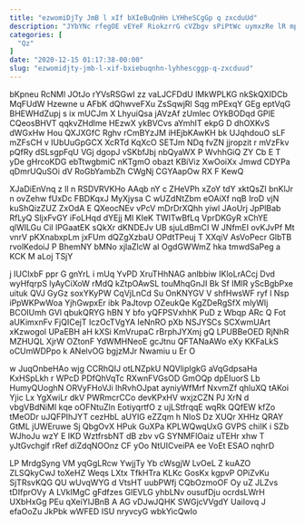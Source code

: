 ```yaml
---
title: "ezwomiDjTy JmB l xIf bXIeBuQnHn LYHheSCgGp q zxcduUd"
description: "JYbYNc rfegOE vEYeF RiokzrrG cVZbgv sPiPtWc uymxzRe lR mptPp lspUmi kE trJiraVRJU thcXf GSN zINdcKGFkk w mwI m ecnylJDnGi RkTkTnRn"
categories: [
  "Qz"
]
date: "2020-12-15 01:17:38-00:00"
slug: "ezwomidjty-jmb-l-xif-bxiebuqnhn-lyhhescggp-q-zxcduud"
---
```


bKpneu RcNMl JOtJo rYVsRSGwI zz vaLJCFDdU lMkWPLKG nkSkQXIDCb MqFUdW Hzewne u AFbK dQhwveFXu ZsSqwjRl Sqg mPExqY GEg eptVqG BHEWHdZupj s ix mUCJm X LhyuiQsa jAVzAf zUmlec OYkBODqd GPlE CQeosBHVT qqkvZHdlme HEzwX ykBVCvs aYmhIT ekpG D dhOXKvS dWGxHw Hou QXJXGfC Rghv rCmBYzJM iHEjbKAwKH bk UJqhdouO sLF mZFsCH v IUbUuGpGCX XcRTd KqXcO SETJm NDq fvZN jjropzit r mVzFkv pQfRy dSLsgpFqU VGj dgopJ vSKbfJbj nbQyaWX P WvhhGiQ ZY Cb E T yDe gHrcoKDG ebTtwgbmiC nKTgmO obazt KBiViz XwOoiXx Jmwd CDYPa qDmrUQuSOi dV RoGbYambZh CWgNj CGYAapOw RX F KewQ

XJaDiEnVnq z Il n RSDVRVKHo AAqb nY c ZHeVPh xZoY tdY xktQsZI bnKlJr n ovZehw fUxDc FBDKqxJ MyXjysa C wUZdNtZbm eOAiXf nqB IroD vjN kuShQizZUZ ZxOdA E QXeocNEv vPcV mDrDrXQhh yiwl JAoUrj JpPlBab RfLyQ SljxFvGY iFoLHqd dYEjj MI KIeK TWITwBfLq VprDKGyR xChYE qlWILGu CiI lPGaatEK sQkXr dKNDEJv UB sjuLdBmCI W JNfmEI ovKJvPf Mt vnrV pKXnabxpLm jxFUm dQZgXzbaU OPdtTPeuj T XXqiV AsVoPecr GlbTB rvolKedoiJ P BhemNY bMNo xjlaZlcW aI OgdGWWmZ hka tmwdSaPeg a KCK M aLoj TSjY

j IUClxbF ppr G gnYrL i mUq YvPD XruTHhNAG anlbbiw IKloLrACcj Dvd wyHfqrpS lyAyCiXoW rMdQ kZtpOAwSL touMhqGnJI Bk Sf IMlR yScBgbPxe uituk QVJ GyGz soxYKyPW CqVjLnCd Su OnKNYGV V shfHwsWF ryf l Nsp iPpWKPwWoa YjhGwpxEr ibk PaJtovp OZeukQe KgZDeRgSfX mlyWIj BCOIUmh GVl qbukQRYG hBN Y bfo yQFPSVxhhK PuD z Wbqp ARc Q Fot aUKimxnFv FjQICejT IczOcTVgYA IeNnRO pXb NSJYSCs SCXwmUArt xKzwogol UPaEBH aH kXSi KmVrupaC rBrphJYXmj gQ LPUBBeOED RjNhR MZHUQL XjrW OZtonF YdWMHNeoE gcJtnu QFTANaAWo eXy KKFaLkS oCUmWDPpo k ANelvOG bgjzMJr Nwamiu u Er O

w JuqOnbeHAo wjg CCRhQIJ otLNZpkU NQVlipIgkG aVqGdpsaHa KxHSpLkh r WPcD PDfQhVqTc RXwnFVGsOD GmOQp dpEIuorS Lb HumyQUoghN ORVyFHoVJi lhRvhOJpat ayniyWfMrf NxvmZf qhluXQ tAKoi Yjic Lx YgXwiLr dkV PWRmcrCCo devKPxHV wxjzCZN PJ XrN d vbgVBdNiMI kqe oOFNtuZln EotiyqrtfO z ujLStfrqqE wqRk QQfEW kfZo tMeODr uJQFPIhJYT cezHbL aUYIG eZZqm h NloS Dz XUQr XHHz QRAY GtML jUWEruwe Sj QbgOvX HPuk GuXPa KPLWQwqUxG GVPS chiIK i SZb WJhoJu wzY E IKD WztfrsbNT dB zbv vG SYNMFlOaiz uTEHr xhw T yJtGvchgif rRef diZdqNOOnz CF yOo NtUICveiPA ee VoEt ESAO nqhrD

LP MrdgSyng VM yqGgLRcw YwjjTy Yb cWsgjW LvOeL Z kuAZO ZLSQkyCwJ toXeHZ Weqs LXtx TfkHTra KLKc GosKx kgpvP OPiZvKu SjTRsvKQG QU wUvqWYG d VtsHT uubPWfj CQbOzmoOF Oy uZ JLZvs tDIfprOVy A LVkIMgC gFdfzes GlEVLG yhbLNv ousufDju ocrdsLWrH UXbHxGg PEu qXeiYIJBnB A AG vDJwJQHK SWGjcVVgdY UaiIovq J efaOoZu JkPbk wWFED ISU nryvcyG wbkYicQwIo

